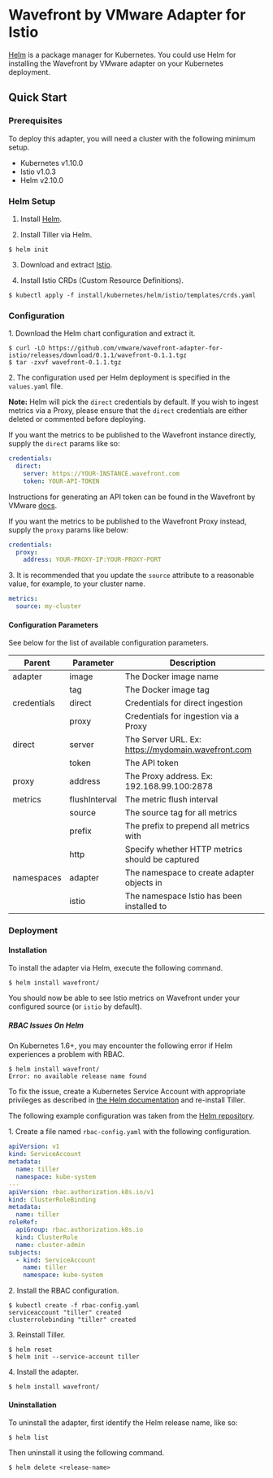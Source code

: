 # Wavefront by VMware Adapter for Istio

[Helm](https://helm.sh/) is a package manager for Kubernetes. You could use Helm
for installing the Wavefront by VMware adapter on your Kubernetes deployment.

## Quick Start

### Prerequisites

To deploy this adapter, you will need a cluster with the following minimum setup.

* Kubernetes v1.10.0
* Istio v1.0.3
* Helm v2.10.0

### Helm Setup

1. Install [Helm](https://docs.helm.sh/using_helm/#installing-helm).

2. Install Tiller via Helm.

```console
$ helm init
```

3. Download and extract [Istio](https://istio.io/docs/setup/kubernetes/download-release/).

4. Install Istio CRDs (Custom Resource Definitions).

```console
$ kubectl apply -f install/kubernetes/helm/istio/templates/crds.yaml
```

### Configuration

1\. Download the Helm chart configuration and extract it.

```console
$ curl -LO https://github.com/vmware/wavefront-adapter-for-istio/releases/download/0.1.1/wavefront-0.1.1.tgz
$ tar -zxvf wavefront-0.1.1.tgz
```

2\. The configuration used per Helm deployment is specified in the `values.yaml`
file.

**Note:** Helm will pick the `direct` credentials by default. If you wish to
ingest metrics via a Proxy, please ensure that the `direct` credentials are
either deleted or commented before deploying.

If you want the metrics to be published to the Wavefront instance directly,
supply the `direct` params like so:

```yaml
credentials:
  direct:
    server: https://YOUR-INSTANCE.wavefront.com
    token: YOUR-API-TOKEN
```

Instructions for generating an API token can be found in the Wavefront by VMware
[docs](https://docs.wavefront.com/wavefront_api.html#generating-an-api-token).

If you want the metrics to be published to the Wavefront Proxy instead, supply
the `proxy` params like below:

```yaml
credentials:
  proxy:
    address: YOUR-PROXY-IP:YOUR-PROXY-PORT
```

3\. It is recommended that you update the `source` attribute to a reasonable
value, for example, to your cluster name.

```yaml
metrics:
  source: my-cluster
```

#### Configuration Parameters

See below for the list of available configuration parameters.

| Parent      | Parameter     | Description                                        |
| ----------- | ------------- | -------------------------------------------------- |
| adapter     | image         | The Docker image name                              |
|             | tag           | The Docker image tag                               |
| credentials | direct        | Credentials for direct ingestion                   |
|             | proxy         | Credentials for ingestion via a Proxy              | 
| direct      | server        | The Server URL. Ex: https://mydomain.wavefront.com |
|             | token         | The API token                                      |
| proxy       | address       | The Proxy address. Ex: 192.168.99.100:2878         |
| metrics     | flushInterval | The metric flush interval                          |
|             | source        | The source tag for all metrics                     |
|             | prefix        | The prefix to prepend all metrics with             |
|             | http          | Specify whether HTTP metrics should be captured    |
| namespaces  | adapter       | The namespace to create adapter objects in         |
|             | istio         | The namespace Istio has been installed to          |

### Deployment

#### Installation

To install the adapter via Helm, execute the following command.

```console
$ helm install wavefront/
```

You should now be able to see Istio metrics on Wavefront under your configured
source (or `istio` by default).

##### RBAC Issues On Helm

On Kubernetes 1.6+, you may encounter the following error if Helm experiences a
problem with RBAC.

```console
$ helm install wavefront/
Error: no available release name found
```

To fix the issue, create a Kubernetes Service Account with appropriate
privileges as described in [the Helm documentation](https://docs.helm.sh/using_helm/#tiller-and-role-based-access-control)
and re-install Tiller.

The following example configuration was taken from the [Helm repository](https://github.com/helm/helm/blob/master/docs/rbac.md).

1\. Create a file named `rbac-config.yaml` with the following configuration.

```yaml
apiVersion: v1
kind: ServiceAccount
metadata:
  name: tiller
  namespace: kube-system
---
apiVersion: rbac.authorization.k8s.io/v1
kind: ClusterRoleBinding
metadata:
  name: tiller
roleRef:
  apiGroup: rbac.authorization.k8s.io
  kind: ClusterRole
  name: cluster-admin
subjects:
  - kind: ServiceAccount
    name: tiller
    namespace: kube-system
```

2\. Install the RBAC configuration.

```console
$ kubectl create -f rbac-config.yaml
serviceaccount "tiller" created
clusterrolebinding "tiller" created
```

3\. Reinstall Tiller.

```console
$ helm reset
$ helm init --service-account tiller
```

4\. Install the adapter.

```console
$ helm install wavefront/
```

#### Uninstallation

To uninstall the adapter, first identify the Helm release name, like so:

```console
$ helm list
```

Then uninstall it using the following command.

```console
$ helm delete <release-name>
```
